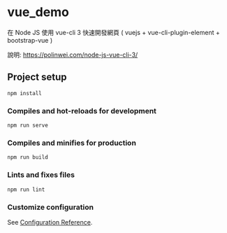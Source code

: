 # vue_demo

在 Node JS 使用 vue-cli 3 快速開發網頁 ( vuejs + vue-cli-plugin-element + bootstrap-vue )

說明: https://polinwei.com/node-js-vue-cli-3/

## Project setup
```
npm install
```

### Compiles and hot-reloads for development
```
npm run serve
```

### Compiles and minifies for production
```
npm run build
```

### Lints and fixes files
```
npm run lint
```

### Customize configuration
See [Configuration Reference](https://cli.vuejs.org/config/).
